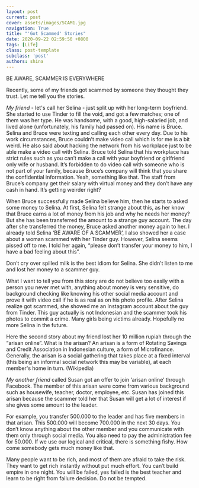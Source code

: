 ```yaml
---
layout: post
current: post
cover: assets/images/SCAM1.jpg
navigation: True
title: "'Got Scammed' Stories"
date: 2020-09-22 02:59:50 +0800
tags: [Life]
class: post-template
subclass: 'post'
authors: shina
---
```

BE AWARE, SCAMMER IS EVERYWHERE

Recently, some of my friends got scammed by someone they thought they trust. Let me tell you the stories.

*My friend* - let's call her Selina - just split up with her long-term boyfriend. She started to use Tinder to fill the void, and got a few matches; one of them was her type. He was handsome, with a good, high-salaried job, and lived alone (unfortunately, his family had passed on). His name is Bruce. Selina and Bruce were texting and calling each other every day. Due to his work circumstances, Bruce couldn’t make video call which is for me is a bit weird. He also said about hacking the network from his workplace just to be able make a video call with Selina. Bruce told Selina that his workplace has strict rules such as you can’t make a call with your boyfriend or girlfriend only wife or husband. It’s forbidden to do video call with someone who is not part of your family, because Bruce’s company will think that you share the confidential information. Yeah, something like that. The staff from Bruce’s company get their salary with virtual money and they don’t have any cash in hand. It’s getting weirder right? 

When Bruce successfully made Selina believe him, then he starts to asked some money to Selina. At first, Selina felt strange about this, as her know that Bruce earns a lot of money from his job and why he needs her money? But she has been transferred the amount to a strange guy account. The day after she transferred the money, Bruce asked another money again to her. I already told Selina ‘BE AWARE OF A SCAMMER’, I also showed her a case about a woman scammed with her Tinder guy. However, Selina seems pissed off to me. I told her again, “please don’t transfer your money to him, I have a bad feeling about this”. 

Don’t cry over spilled milk is the best idiom for Selina. She didn’t listen to me and lost her money to a scammer guy. 

What I want to tell you from this story are do not believe too easily with a person you never met with, anything about money is very sensitive, do background checking like knowing his other social media account and prove it with video call if he is as real as on his photo profile. After Selina realize got scammed, she showed me an Instagram account about the guy from Tinder. This guy actually is not Indonesian and the scammer took his photos to commit a crime. Many girls being victims already. Hopefully no more Selina in the future.
 
Here the second story about my friend lost her 10 million rupiah through the “arisan online”. What is the arisan? An arisan is a form of Rotating Savings and Credit Association in Indonesian culture, a form of Microfinance. Generally, the arisan is a social gathering that takes place at a fixed interval (this being an informal social network this may be variable), at each member's home in turn. (Wikipedia)

*My another friend* called Susan got an offer to join ‘arisan online’ through Facebook. The member of this arisan were come from various background such as housewife, teacher, doctor, employee, etc. Susan has joined this arisan because the scammer told her that Susan will get a lot of interest if she gives some amount to the leader. 

For example, you transfer 500.000 to the leader and has five members in that arisan. This 500.000 will become 700.000 in the next 30 days. You don’t know anything about the other member and you communicate with them only through social media. You also need to pay the administration fee for 50.000.
If we use our logical and critical, there is something fishy. How come somebody gets much money like that. 

Many people want to be rich, and most of them are afraid to take the risk. They want to get rich instantly without put much effort. You can’t build empire in one night. You will be failed, yes failed is the best teacher and learn to be right from failure decision. Do not be tempted.


  

